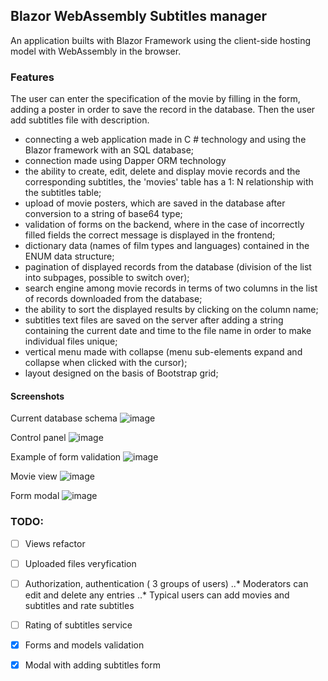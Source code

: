 ## Blazor WebAssembly Subtitles manager
An application builts with Blazor Framework using the client-side hosting model with WebAssembly in the browser. 



### Features
The user can enter the specification of the movie by filling in the form, adding a poster in order to save the record in the database. Then the user add subtitles file with description.

- connecting a web application made in C # technology and using the Blazor framework with an SQL database;
- connection made using Dapper ORM technology
- the ability to create, edit, delete and display movie records and the corresponding subtitles, the 'movies' table has a 1: N relationship with the subtitles table;
- upload of movie posters, which are saved in the database after conversion to a string of base64 type;
- validation of forms on the backend, where in the case of incorrectly filled fields the correct message is displayed in the frontend;
- dictionary data (names of film types and languages) contained in the ENUM data structure;
- pagination of displayed records from the database (division of the list into subpages, possible to switch over);
- search engine among movie records in terms of two columns in the list of records downloaded from the database;
- the ability to sort the displayed results by clicking on the column name;
- subtitles text files are saved on the server after adding a string containing the current date and time to the file name in order to make individual files unique;
- vertical menu made with collapse (menu sub-elements expand and collapse when clicked with the cursor);
- layout designed on the basis of Bootstrap grid;


#### Screenshots
Current database schema
![image](https://user-images.githubusercontent.com/46069709/122454894-1b0b9300-cfac-11eb-84f5-30cad086d0e9.png)

Control panel
![image](https://user-images.githubusercontent.com/46069709/122455709-fd8af900-cfac-11eb-815d-738dbb44924a.png)

Example of form validation
![image](https://user-images.githubusercontent.com/46069709/122455123-5908b700-cfac-11eb-987b-282e20b8bef5.png)

Movie view
![image](https://user-images.githubusercontent.com/46069709/122455599-db917680-cfac-11eb-87bd-655af1295926.png)

Form modal
![image](https://user-images.githubusercontent.com/46069709/122456355-be10dc80-cfad-11eb-8ae2-4d5631f1565b.png)



### TODO:
- [ ] Views refactor
- [ ] Uploaded files veryfication
- [ ] Authorization, authentication ( 3 groups of users)
..* Moderators can edit and delete any entries
..* Typical users can add movies and subtitles and rate subtitles
- [ ] Rating of subtitles service 
- [x] Forms and models validation
- [x] Modal with adding subtitles form

